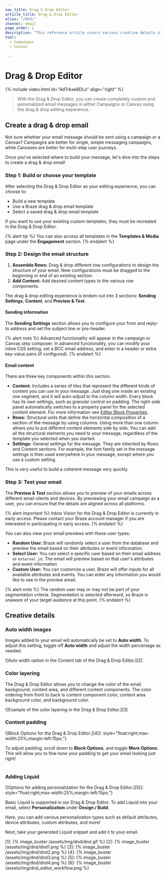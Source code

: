 ```yaml
---
nav_title: Drag & Drop Editor
article_title: Drag & Drop Editor
alias: "/dnd/"
channel: email
page_order: 1
description: "This reference article covers various creative details of Drag & Drop editor blocks."
tool: 
  - Campaigns
  - Canvas
  
---
```


# Drag & Drop Editor

{% include video.html id="4dTrkxe8DLo" align="right" %}

> With the Drag & Drop Editor, you can create completely custom and personalized email messages in either Campaigns or Canvas using the drag & drop editing experience.

## Create a drag & drop email

Not sure whether your email message should be sent using a campaign or a Canvas? Campaigns are better for single, simple messaging campaigns, while Canvases are better for multi-step user journeys. 

Once you've selected where to build your message, let's dive into the steps to create a drag & drop email! 

### Step 1: Build or choose your template

After selecting the Drag & Drop Editor as your editing experience, you can choose to:
- Build a new template
- Use a Braze drag & drop email template 
- Select a saved drag & drop email template

If you want to use your existing custom templates, they must be recreated in the Drag & Drop Editor. 

{% alert tip %}
You can also access all templates in the **Templates & Media** page under the **Engagement** section.
{% endalert %}

### Step 2: Design the email structure

1. **Assemble Rows:** Drag & drop different row configurations to design the structure of your email. New configurations must be dragged to the beginning or end of an existing section.
2. **Add Content:** Add desired content types to the various row components.

The drag & drop editing experience is broken out into 3 sections: **Sending Settings**, **Content**, and **Preview & Test**.

#### Sending information
The **Sending Settings** section allows you to configure your from and reply-to address and set the subject line or pre-header. 

{% alert note %}
Advanced functionality will appear in the campaign or Canvas step composer. In advanced functionality, you can modify your inline CSS setting, set a BCC email address, and enter in a header or extra key-value pairs (if configured).
{% endalert %}

#### Email content
There are three key components within this section.

- **Content:** Includes a series of tiles that represent the different kinds of content you can use in your message. Just drag one inside an existing row segment, and it will auto-adjust to the column width. Every block has its own settings, such as granular control on padding. The right-side panel automatically switches to a property panel for the selected content element. For more information see [Editor Block Properties]({{site.baseurl}}/dnd/editor_blocks/).
- **Rows:** Structural units that define the horizontal composition of a section of the message by using columns. Using more than one column allows you to put different content elements side by side. You can add all the structural elements you need to your message, regardless of the template you selected when you started.
- **Settings:** General settings for the message. They are inherited by Rows and Content sections. For example, the font family set in the message settings is then used everywhere in your message, except where you use a custom setting.

This is very useful to build a coherent message very quickly.

### Step 3: Test your email

The **Preview & Test** section allows you to preview of your emails across different email clients and devices. By previewing your email campaign as a user, you can ensure that the details are aligned across all platforms.

{% alert important %}
Inbox Vision for the Drag & Drop Editor is currently in early access. Please contact your Braze account manager if you are interested in participating in early access.
{% endalert %}

You can also view your email previews with these user types:

- **Random User:** Braze will randomly select a user from the database and preview the email based on their attributes or event information.
- **Select User:** You can select a specific user based on their email address or `external_id`. The email will preview based on that user's attributes and event information
- **Custom User:** You can customize a user. Braze will offer inputs for all available attributes and events. You can enter any information you would like to see in the preview email.

{% alert note %}
The random user may or may not be part of your segmentation criteria. Segmentation is selected afterward, so Braze is unaware of your target audience at this point.
{% endalert %}

## Creative details 

### Auto width images

Images added to your email will automatically be set to **Auto width**. To adjust this setting, toggle off **Auto width** and adjust the width percentage as needed. 

![Auto width option in the Content tab of the Drag & Drop Editor.][2]

### Color layering

The Drag & Drop Editor allows you to change the color of the email background, content area, and different content components. The color ordering from front to back is content component color, content area background color, and background color. 

![Example of the color layering in the Drag & Drop Editor.][3]

### Content padding

![Block Options for the Drag & Drop Editor.][4]{: style="float:right;max-width:25%;margin-left:15px;"}

To adjust padding, scroll down to **Block Options**, and toggle **More Options**. This will allow you to fine-tune your padding to get your email looking just right!
<br><br>
### Adding Liquid 

![Options for adding personalization for the Drag & Drop Editor.][5]{: style="float:right;max-width:25%;margin-left:15px;"}

Basic Liquid is supported in our Drag & Drop Editor. To add Liquid into your email, select **Personalization** under **Design / Build**. 

Here, you can add various personalization types such as default attributes, device attributes, custom attributes, and more! 

Next, take your generated Liquid snippet and add it to your email.

[1]: {% image_buster /assets/img/dnd/dnd.gif %}
[2]: {% image_buster /assets/img/dnd/dnd1.png %}
[3]: {% image_buster /assets/img/dnd/dnd2.png %}
[4]: {% image_buster /assets/img/dnd/dnd3.png %}
[5]: {% image_buster /assets/img/dnd/dnd4.png %}
[6]: {% image_buster /assets/img/dnd_editor_workflow.png %}